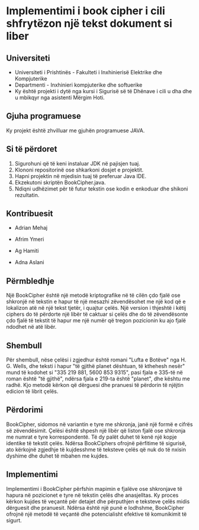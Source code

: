 # Implementimi i book cipher i cili shfrytëzon një tekst dokument si liber


## Universiteti

 - Universiteti i Prishtinës - Fakulteti i Inxhinierisë Elektrike dhe Kompjuterike                                                      
 - Departmenti - Inxhinieri kompjuterike dhe softuerike                                                                                                                         
 - Ky është projekti i dytë nga kursi i Sigurisë së të Dhënave i cili u dha dhe u mbikqyr nga asistenti Mërgim Hoti.

## Gjuha programuese

Ky projekt është zhvilluar me gjuhën programuese JAVA.

## Si të përdoret

1. Sigurohuni që të keni instaluar JDK në pajisjen tuaj.
2. Klononi repositorinë ose shkarkoni dosjet e projektit.
3. Hapni projektin në mjedisin tuaj të preferuar Java IDE.
4. Ekzekutoni skriptën BookCipher.java.
5. Ndiqni udhëzimet për të futur tekstin ose kodin e enkoduar dhe shikoni rezultatin.


## Kontribuesit

 - Adrian Mehaj

 - Afrim Ymeri

 - Ag Hamiti

 - Adna Aslani


## Përmbledhje

Një BookCipher është një metodë kriptografike në të cilën çdo fjalë ose shkronjë në tekstin e hapur të një mesazhi zëvendësohet me një kod që e lokalizon atë në një tekst tjetër, i quajtur çelës. Një version i thjeshtë i këtij ciphers do të përdorte një libër të caktuar si çelës dhe do të zëvendësonte çdo fjalë të tekstit të hapur me një numër që tregon pozicionin ku ajo fjalë ndodhet në atë libër.

## Shembull

Për shembull, nëse çelësi i zgjedhur është romani "Lufta e Botëve" nga H. G. Wells, dhe teksti i hapur "të gjithë planet dështuan, të kthehesh nesër" mund të kodohet si "335 219 881, 5600 853 9315", pasi fjala e 335-të në roman është "të gjithë", ndërsa fjala e 219-ta është "planet", dhe kështu me radhë. Kjo metodë kërkon që dërguesi dhe pranuesi të përdorin të njëjtin edicion të librit çelës.

## Përdorimi

BookCipher, sidomos në variantin e tyre me shkronja, janë një formë e cifrës së zëvendësimit. Çelësi është shpesh një libër që liston fjalë ose shkronja me numrat e tyre korrespondentë. Të dy palët duhet të kenë një kopje identike të tekstit çelës. Ndërsa BookCiphers ofrojnë përfitime të sigurisë, ato kërkojnë zgjedhje të kujdesshme të teksteve çelës që nuk do të nxisin dyshime dhe duhet të mbahen me kujdes.

## Implementimi

Implementimi i BookCipher përfshin mapimin e fjalëve ose shkronjave të hapura në pozicionet e tyre në tekstin çelës dhe anasjelltas. Ky proces kërkon kujdes të veçantë për detajet dhe përputhjen e teksteve çelës midis dërguesit dhe pranuesit. Ndërsa është një punë e lodhshme, BookCipher ofrojnë një metodë të veçantë dhe potencialisht efektive të komunikimit të sigurt.
